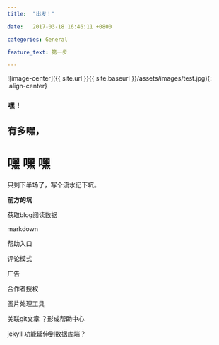 ```yaml
---
title:  "出发！"

date:   2017-03-18 16:46:11 +0800

categories: General

feature_text: 第一步 

---
```


![image-center]({{ site.url }}{{ site.baseurl }}/assets/images/test.jpg){: .align-center}

### 嘿！

##  有多嘿，

# 嘿    嘿    嘿



只剩下半场了，写个流水记下坑。



**前方的坑**

获取blog阅读数据

markdown



帮助入口  

评论模式

广告

合作者授权

图片处理工具

关联git文章 ？形成帮助中心

jekyll 功能延伸到数据库端？





